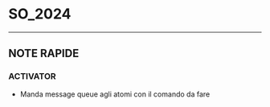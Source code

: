 # SO_2024

--- 
## NOTE RAPIDE 

### ACTIVATOR 
- Manda message queue agli atomi con il comando da fare 